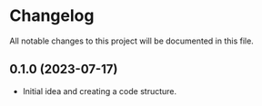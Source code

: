 # Changelog

All notable changes to this project will be documented in this file.

## 0.1.0 (2023-07-17)

* Initial idea and creating a code structure.
